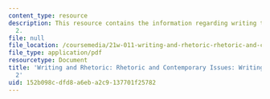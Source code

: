 ```yaml
---
content_type: resource
description: This resource contains the information regarding writing tips for essay
  2.
file: null
file_location: /coursemedia/21w-011-writing-and-rhetoric-rhetoric-and-contemporary-issues-fall-2015/152b098cdfd8a6eba2c9137701f25782_MIT21W_011F15_writing2.pdf
file_type: application/pdf
resourcetype: Document
title: 'Writing and Rhetoric: Rhetoric and Contemporary Issues: Writing Tips for Essay
  2'
uid: 152b098c-dfd8-a6eb-a2c9-137701f25782
---
```

